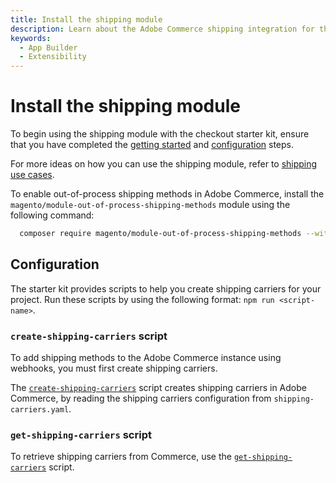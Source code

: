 ```yaml
---
title: Install the shipping module
description: Learn about the Adobe Commerce shipping integration for the checkout starter kit and how you can get started.
keywords:
  - App Builder
  - Extensibility
---
```


# Install the shipping module

To begin using the shipping module with the checkout starter kit, ensure that you have completed the [getting started](./getting-started.md) and [configuration](./configure.md) steps.

For more ideas on how you can use the shipping module, refer to [shipping use cases](./shipping-use-cases.md).

To enable out-of-process shipping methods in Adobe Commerce, install the `magento/module-out-of-process-shipping-methods` module using the following command:

```bash
  composer require magento/module-out-of-process-shipping-methods --with-dependencies
```

## Configuration

The starter kit provides scripts to help you create shipping carriers for your project. Run these scripts by using the following format: `npm run <script-name>`.

### `create-shipping-carriers` script

To add shipping methods to the Adobe Commerce instance using webhooks, you must first create shipping carriers.

The [`create-shipping-carriers`](https://github.com/adobe/commerce-checkout-starter-kit/blob/main/scripts/create-shipping-carriers.js) script creates shipping carriers in Adobe Commerce, by reading the shipping carriers configuration from `shipping-carriers.yaml`.

### `get-shipping-carriers` script

To retrieve shipping carriers from Commerce, use the [`get-shipping-carriers`](https://github.com/adobe/commerce-checkout-starter-kit/blob/main/scripts/get-shipping-carriers.js) script.
